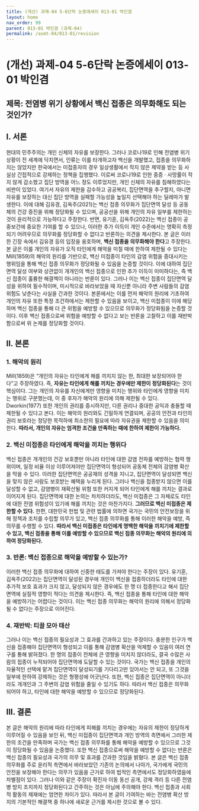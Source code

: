 ```yaml
---
title: (개선) 과제-04 5-6단락 논증에세이 013-01 박인겸
layout: home
nav_order: 99
parent: 013-01 박인겸 (과제-04)
permalink: /asmt-04/013-01/revision
---
```


# (개선) 과제-04 5-6단락 논증에세이 013-01 박인겸 

## 제목: 전염병 위기 상황에서 백신 접종은 의무화해도 되는 것인가?

## I. 서론

현대의 민주주의는 개인 신체의 자유를 보장한다. 그러나 코로나19로 인해 전염병 위기 상황이 전 세계에 닥치면서, 인류는 이를 타개하고자 백신을 개발했고, 접종을 의무화하지는 않았지만 한국에서는 미접종자의 경우 일상생활에서 작지 않은 제약을 받는 등 사실상 간접적으로 강제하는 정책을 집행했다. 이로써 코로나19로 인한 중증 · 사망률이 작지 않게 감소했고 집단 방역을 어느 정도 이루었지만, 개인 신체의 자유를 침해하였다는 비판이 있었다. 여기서 자유의 제한을 감수하고 공공복리, 집단면역을 추구할지, 아니면 자유를 보장하는 대신 집단 방역을 실패할 가능성을 높일지 선택해야 하는 딜레마가 발생한다. 이에 대해 김유경, 김옥주(2021)는 백신 접종 의무화가 집단면역 달성 등 공동체의 건강 증진을 위해 정당화될 수 있으며, 공공선을 위해 개인의 자유 일부를 제한하는 것이 윤리적으로 가능하다고 주장한다. 반면, 유기훈, 김옥주(2022)는 백신 접종이 공중보건에 중요한 기여를 할 수 있으나, 이러한 추가 이득이 개인 수준에서는 명확히 측정되기 어려우므로 의무화를 정당화할 수 없다고 반론하는 의견을 제시한다. 본 글은 이러한 긴장 속에서 김유경 등의 입장을 옹호하며, **백신 접종을 의무화해야 한다**고 주장한다. 본 글은 이를 개인의 자유가 오직 타인에게 해악을 미칠 때에 한하여 제한될 수 있다는 Mill(1859)의 해악의 원리를 기반으로, 백신 미접종이 타인의 감염 위험을 증대시키는 행위임을 통해 백신 접종 의무화가 정당화될 수 있음을 논증할 것이다. 이에 대하여 집단면역 달성 여부와 상관없이 개개인의 백신 접종으로 인한 추가 이득이 미미하다는, 즉 백신 접종이 훌륭한 해결책이 아니라는 반론이 있다. 그러나 이는 백신 접종이 집단면역 달성을 위하여 필수적이며, 미시적으로 바라보았을 때 자신뿐 아니라 주변 사람들의 감염 위험도 낮춘다는 사실을 간과한 것이다. 본론에서는 이를 먼저 해악의 원리에 기초하여 개인의 자유 또한 특정 조건하에서는 제한할 수 있음을 보이고, 백신 미접종이 이에 해당하며 백신 접종을 통해 더 큰 위험을 예방할 수 있으므로 의무화가 정당화됨을 논증할 것이다. 이후 백신 접종으로써 위험을 예방할 수 없다고 보는 반론을 고찰하고 이를 재반박함으로써 위 논제를 정당화할 것이다.

## II. 본론

### 1. 해악의 원리 

Mill(1859)은 “개인의 자유는 타인에게 해를 끼치지 않는 한, 최대한 보장되어야 한다”고 주장하였다. 즉, **자유는 타인에게 해를 끼치는 경우에만 제한이 정당화된다**는 것이 핵심이다. 그는 개인의 자유를 자신에게만 영향을 미치는 행위와 타인에게 영향을 미치는 행위로 구분했는데, 이 중 후자가 해악의 원리에 의해 제한될 수 있다. Dworkin(1977) 또한 개인의 권리를 중시하지만, 다른 권리나 중대한 공익과 충돌할 때 제한될 수 있다고 본다. 이는 해악의 원리와도 긴밀하게 연결되며, 공공의 안전과 타인의 권리 보호라는 정당한 목적하에 최소한의 필요에 따라 자유권을 제한할 수 있음을 의미한다. **따라서, 개인의 자유는 엄격한 조건을 만족하는 때에 한하여 제한이 가능하다.**

### 2. 백신 미접종은 타인에게 해악을 끼치는 행위다

백신 접종은 개개인의 건강 보호뿐만 아니라 타인에 대한 감염 전파를 예방하는 협력 행위이며, 일정 비율 이상 이루어져야만 집단면역이 형성되어 공동체 전체의 감염병 확산을 막을 수 있다. 이러한 집단면역은 공공재의 성격을 지니고, 집단면역이 달성되면 백신을 맞지 않은 사람도 보호받는 혜택을 누리게 된다. 그러나 백신을 접종받지 않으면 이를 달성할 수 없고, 감염병이 재확산될 위험 또한 커지게 되어 타인에게 해를 끼치는 결과로 이어지게 된다. 집단면역에 대한 논의는 차치하더라도, 백신 미접종은 그 자체로도 타인에 대한 전염 위험성이 있기에 해를 끼치는 것은 마찬가지다. **그러므로 백신 미접종은 제한할 수 있다.** 한편, 대한민국 헌법 및 관련 법률에 의하면 국가는 국민의 안전보장을 위해 정책과 조치를 수립할 의무가 있고, 백신 접종 의무화를 통해 이러한 해악을 예방, 즉 의무를 수행할 수 있다. **따라서 백신 미접종은 타인에게 명백한 해악을 끼치기에 제한할 수 있고, 백신 접종을 통해 이를 예방할 수 있으므로 백신 접종 의무화는 해악의 원리에 의하여 정당화된다.**

### 3. 반론: 백신 접종으로 해악을 예방할 수 있는가?

이러한 백신 접종 의무화에 대하여 신중한 태도를 가져야 한다는 주장이 있다. 유기훈, 김옥주(2022)는 집단면역이 달성된 경우에 개인이 백신을 접종하더라도 타인에 대한 추가적 보호 효과가 크지 않고, 달성되지 않은 경우에도 한 명 더 접종한다고 해서 집단면역에 실질적 영향이 적다는 의견을 제시한다. 즉, 백신 접종을 통해 타인에 대한 해악을 예방하기는 어렵다는 것이다. 이는 백신 접종 의무화는 해악의 원리에 의해서 정당화될 수 없다는 주장으로 이어진다.

### 4. 재반박: 티끌 모아 태산

그러나 이는 백신 접종의 필요성과 그 효과를 간과하고 있는 주장이다. 충분한 인구가 백신을 접종해야 집단면역이 형성되고 이를 통해 감염병 확산을 억제할 수 있음이 여러 연구를 통해 밝혀졌다. 한 명의 접종이 전체에 큰 영향을 미치지 않더라도, 결국 수많은 사람의 접종이 누적되어야 집단면역에 도달할 수 있는 것이다. 국가는 백신 접종을 개인의 자율적인 선택에 맡겨 집단면역이 달성되기를 기다리고만 있어서는 안 되고, 또 그것을 일부에 한하여 강제하는 것은 형평성에 어긋난다. 또한, 백신 접종은 집단면역이 아니더라도 개개인과 그 주변의 감염 위험을 줄일 수 있기도 하다. 따라서 백신 접종은 의무화되어야 하고, 타인에 대한 해악을 예방할 수 있으므로 정당화된다.

## III. 결론

본 글은 해악의 원리에 따라 타인에게 피해를 끼치는 경우에는 자유의 제한이 정당하게 이루어질 수 있음을 보인 뒤, 백신 미접종이 집단면역과 개인 방역의 측면에서 그러한 제한의 조건을 만족하며 국가는 백신 접종 의무화를 통해 해악을 예방할 수 있으므로 그것이 정당화될 수 있음을 논증했다. 또한 백신 접종으로써 해악을 예방할 수 없다는 반론은 백신 접종의 필요성과 국가의 의무 및 효과를 간과한 것임을 밝혔다. 본 글은 백신 접종 의무화를 주로 윤리적 측면에서 바라보았던 기존의 논의에서 나아가, 국가에게 국민의 안전을 보장해야 한다는 의무가 있음을 근거로 하여 법적인 측면에서도 정당화하였음에 차별점이 있다. 그러나 이와 같은 주장이 확진자 이동 동선 공개, 강제 격리 등 다른 전염병 방지 조치까지 정당화된다고 간주하는 것은 아님에 주의해야 한다. 백신 접종과 사회적 활동의 제재에는 엄연한 차이가 있다. 따라서 본 글이 기여하는 바는 전염병 확산 방지의 기본적인 해결책 중 하나에 새로운 근거를 제시한 것으로 볼 수 있다.
